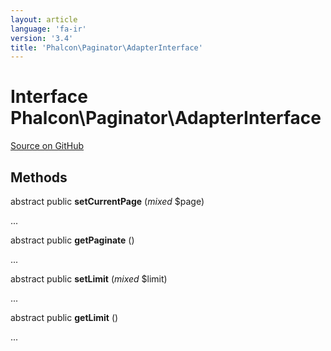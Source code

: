 ```yaml
---
layout: article
language: 'fa-ir'
version: '3.4'
title: 'Phalcon\Paginator\AdapterInterface'
---
```


# Interface **Phalcon\Paginator\AdapterInterface**

<a href="https://github.com/phalcon/cphalcon/tree/v3.4.0/phalcon/paginator/adapterinterface.zep" class="btn btn-default btn-sm">Source on GitHub</a>

## Methods

abstract public **setCurrentPage** (*mixed* $page)

...

abstract public **getPaginate** ()

...

abstract public **setLimit** (*mixed* $limit)

...

abstract public **getLimit** ()

...